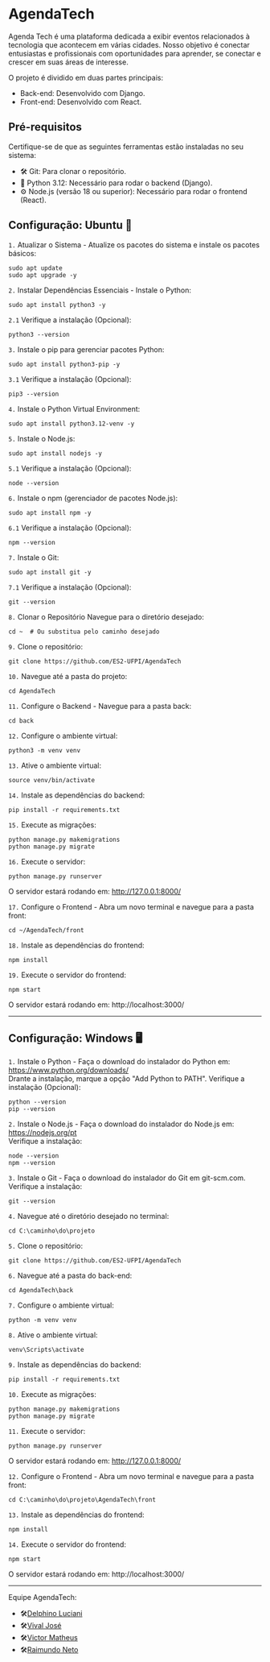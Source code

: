 # AgendaTech
Agenda Tech é uma plataforma dedicada a exibir eventos relacionados à tecnologia que acontecem em várias cidades.
Nosso objetivo é conectar entusiastas e profissionais com oportunidades para aprender, se conectar e crescer em suas áreas de interesse.

O projeto é dividido em duas partes principais:

- Back-end: Desenvolvido com Django.
- Front-end: Desenvolvido com React.

## Pré-requisitos
Certifique-se de que as seguintes ferramentas estão instaladas no seu sistema:

- 🛠️ Git: Para clonar o repositório.
- 🐍 Python 3.12: Necessário para rodar o backend (Django).
- ⚙️ Node.js (versão 18 ou superior): Necessário para rodar o frontend (React).

## Configuração: Ubuntu 🐧
`1.` Atualizar o Sistema - Atualize os pacotes do sistema e instale os pacotes básicos:

```
sudo apt update
sudo apt upgrade -y
```
`2.` Instalar Dependências Essenciais - Instale o Python:
```
sudo apt install python3 -y
```

`2.1` Verifique a instalação (Opcional):
```
python3 --version
```
`3.` Instale o pip para gerenciar pacotes Python:
```
sudo apt install python3-pip -y
```
`3.1` Verifique a instalação (Opcional):
```
pip3 --version
```
`4.` Instale o Python Virtual Environment:
```
sudo apt install python3.12-venv -y
```
`5.` Instale o Node.js:
```
sudo apt install nodejs -y
```
`5.1` Verifique a instalação (Opcional):
```
node --version
```
`6.` Instale o npm (gerenciador de pacotes Node.js):
```
sudo apt install npm -y
```
`6.1` Verifique a instalação (Opcional):
```
npm --version
```
`7.` Instale o Git:
```
sudo apt install git -y
```
`7.1` Verifique a instalação (Opcional):
```
git --version
```
`8.` Clonar o Repositório
Navegue para o diretório desejado:
```
cd ~  # Ou substitua pelo caminho desejado
```
`9.` Clone o repositório:
```
git clone https://github.com/ES2-UFPI/AgendaTech
```
`10.` Navegue até a pasta do projeto:
```
cd AgendaTech
```
`11.` Configure o Backend - Navegue para a pasta back:
```
cd back
```
`12.` Configure o ambiente virtual:
```
python3 -m venv venv
```
`13.` Ative o ambiente virtual:
```
source venv/bin/activate
```
`14.` Instale as dependências do backend:
```
pip install -r requirements.txt
```
`15.` Execute as migrações:
```
python manage.py makemigrations
python manage.py migrate
```
`16.` Execute o servidor:
```
python manage.py runserver
```
O servidor estará rodando em: http://127.0.0.1:8000/

`17.` Configure o Frontend - Abra um novo terminal e navegue para a pasta front:
```
cd ~/AgendaTech/front
```
`18.` Instale as dependências do frontend:
```
npm install
```
`19.` Execute o servidor do frontend:
```
npm start
```
O servidor estará rodando em: http://localhost:3000/

***

## Configuração: Windows 🖥️
`1.` Instale o Python - Faça o download do instalador do Python em: https://www.python.org/downloads/  
Drante a instalação, marque a opção "Add Python to PATH". Verifique a instalação (Opcional):
```
python --version
pip --version
```
`2.` Instale o Node.js - Faça o download do instalador do Node.js em: https://nodejs.org/pt   
Verifique a instalação:
```
node --version
npm --version
```
`3.` Instale o Git - Faça o download do instalador do Git em git-scm.com.
Verifique a instalação:
```
git --version
```
`4.` Navegue até o diretório desejado no terminal:
```
cd C:\caminho\do\projeto
```
`5.` Clone o repositório:
```
git clone https://github.com/ES2-UFPI/AgendaTech
```
`6.` Navegue até a pasta do back-end:
```
cd AgendaTech\back
```
`7.` Configure o ambiente virtual:
```
python -m venv venv
```
`8.` Ative o ambiente virtual:
```
venv\Scripts\activate
```
`9.` Instale as dependências do backend:
```
pip install -r requirements.txt
```
`10.` Execute as migrações:
```
python manage.py makemigrations
python manage.py migrate
```
`11.` Execute o servidor:
```
python manage.py runserver
```

O servidor estará rodando em: http://127.0.0.1:8000/

`12.` Configure o Frontend - Abra um novo terminal e navegue para a pasta front:
```
cd C:\caminho\do\projeto\AgendaTech\front
```
`13.` Instale as dependências do frontend:
```
npm install
```
`14.` Execute o servidor do frontend:
```
npm start
```
O servidor estará rodando em: http://localhost:3000/

***
Equipe AgendaTech:
- 🛠️[Delphino Luciani](https://github.com/dlpaf)
- 🛠️[Vival José](https://github.com/VivalJose) 
- 🛠️[Victor Matheus](https://github.com/Matheus21098)
- 🛠️[Raimundo Neto](https://github.com/rngneto)  
